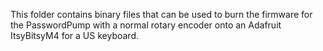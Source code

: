 This folder contains binary files that can be used to burn the firmware for the PasswordPump with a normal rotary encoder onto an Adafruit ItsyBitsyM4 for a US keyboard.
